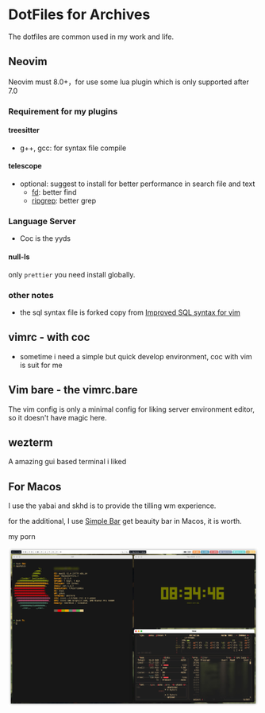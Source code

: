 # DotFiles for Archives

The dotfiles are common used in my work and life.

## Neovim

Neovim must 8.0+，for use some lua plugin which is only supported after 7.0


### Requirement for my plugins

#### treesitter

- g++, gcc: for syntax file compile

#### telescope

- optional: suggest to install for better performance in search file and text
  - [fd](https://github.com/sharkdp/fd): better find
  - [ripgrep](https://github.com/BurntSushi/ripgrep): better grep

### Language Server 

- Coc is the yyds

#### null-ls

only `prettier` you need install globally.

### other notes

- the sql syntax file is forked copy from [Improved SQL syntax for vim](https://github.com/shmup/vim-sql-syntax)

## vimrc - with coc 

- sometime i need a simple but quick develop environment, coc with vim is suit for me

## Vim bare - the vimrc.bare

The vim config is only a minimal config for liking server environment editor, so it doesn't have magic here.

## wezterm

A amazing gui based terminal i liked

## For Macos

I use the yabai and skhd is to provide the tilling wm experience.

for the additional, I use [Simple Bar](https://github.com/Jean-Tinland/simple-bar) get beauity bar in Macos, it is worth.

my porn

![osxporn](.assets/osxporn.jpeg)
